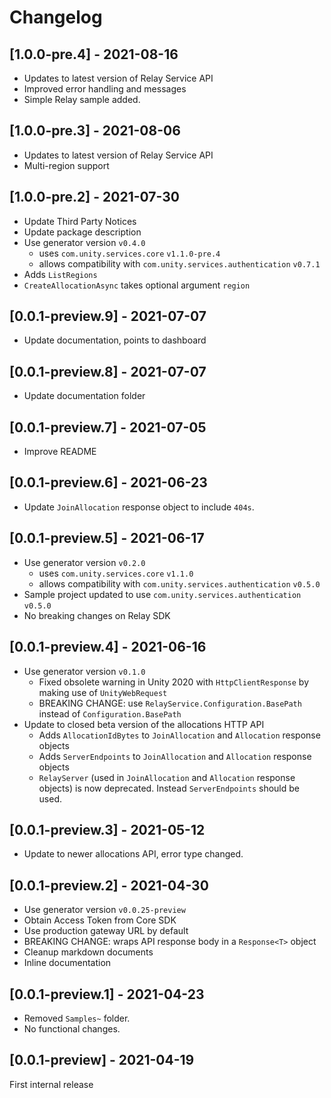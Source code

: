 # Changelog

## [1.0.0-pre.4] - 2021-08-16

* Updates to latest version of Relay Service API
* Improved error handling and messages
* Simple Relay sample added.

## [1.0.0-pre.3] - 2021-08-06

* Updates to latest version of Relay Service API
* Multi-region support

## [1.0.0-pre.2] - 2021-07-30

* Update Third Party Notices
* Update package description
* Use generator version `v0.4.0`
    * uses `com.unity.services.core` `v1.1.0-pre.4`
    * allows compatibility with `com.unity.services.authentication` `v0.7.1`
* Adds `ListRegions`
* `CreateAllocationAsync` takes optional argument `region`

## [0.0.1-preview.9] - 2021-07-07

* Update documentation, points to dashboard

## [0.0.1-preview.8] - 2021-07-07

* Update documentation folder

## [0.0.1-preview.7] - 2021-07-05

* Improve README

## [0.0.1-preview.6] - 2021-06-23

* Update `JoinAllocation` response object to include `404s`.

## [0.0.1-preview.5] - 2021-06-17

* Use generator version `v0.2.0`
    * uses `com.unity.services.core` `v1.1.0`
    * allows compatibility with `com.unity.services.authentication` `v0.5.0`
* Sample project updated to use `com.unity.services.authentication` `v0.5.0`
* No breaking changes on Relay SDK

## [0.0.1-preview.4] - 2021-06-16

* Use generator version `v0.1.0`
    * Fixed obsolete warning in Unity 2020 with `HttpClientResponse` by making use
    of `UnityWebRequest`
    * BREAKING CHANGE: use `RelayService.Configuration.BasePath` instead of `Configuration.BasePath`
* Update to closed beta version of the allocations HTTP API
    * Adds `AllocationIdBytes` to `JoinAllocation` and `Allocation` response objects
    * Adds `ServerEndpoints` to `JoinAllocation` and `Allocation` response objects
    * `RelayServer` (used in `JoinAllocation` and `Allocation` response objects) is now deprecated. Instead `ServerEndpoints` should be used.


## [0.0.1-preview.3] - 2021-05-12

* Update to newer allocations API, error type changed.

## [0.0.1-preview.2] - 2021-04-30

* Use generator version `v0.0.25-preview`
* Obtain Access Token from Core SDK
* Use production gateway URL by default
* BREAKING CHANGE: wraps API response body in a `Response<T>` object
* Cleanup markdown documents
* Inline documentation

## [0.0.1-preview.1] - 2021-04-23

* Removed `Samples~` folder.
* No functional changes.

## [0.0.1-preview] - 2021-04-19

First internal release
